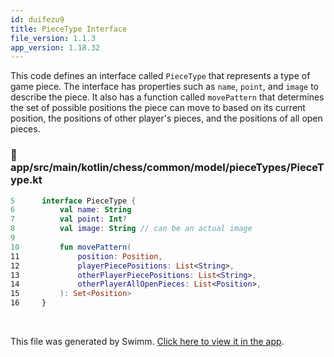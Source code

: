 ```yaml
---
id: duifezu9
title: PieceType Interface
file_version: 1.1.3
app_version: 1.18.32
---
```


This code defines an interface called `PieceType` that represents a type of game piece. The interface has properties such as `name`, `point`, and `image` to describe the piece. It also has a function called `movePattern` that determines the set of possible positions the piece can move to based on its current position, the positions of other player's pieces, and the positions of all open pieces.
<!-- NOTE-swimm-snippet: the lines below link your snippet to Swimm -->
### 📄 app/src/main/kotlin/chess/common/model/pieceTypes/PieceType.kt
```kotlin
5      interface PieceType {
6          val name: String
7          val point: Int?
8          val image: String // can be an actual image
9      
10         fun movePattern(
11             position: Position,
12             playerPiecePositions: List<String>,
13             otherPlayerPiecePositions: List<String>,
14             otherPlayerAllOpenPieces: List<Position>,
15         ): Set<Position>
16     }
```

<br/>

This file was generated by Swimm. [Click here to view it in the app](https://app.swimm.io/repos/Z2l0aHViJTNBJTNBQ2hlc3MlM0ElM0FvYnNjdXJlLXN0YXI=/docs/duifezu9).

